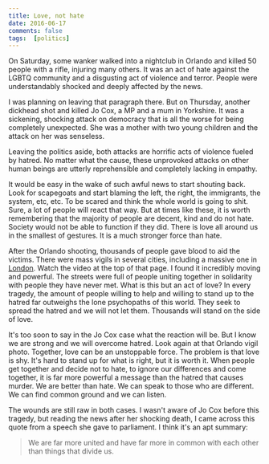```yaml
---  
title: Love, not hate  
date: 2016-06-17
comments: false
tags:  [politics]  
---  
```


On Saturday, some wanker walked into a nightclub in Orlando and killed 50 people with a rifle, injuring many others. It was an act of hate against the LGBTQ community and a disgusting act of violence and terror. People were understandably shocked and deeply affected by the news.  

I was planning on leaving that paragraph there. But on Thursday, another dickhead shot and killed Jo Cox, a MP and a mum in Yorkshire. It was a sickening, shocking attack on democracy that is all the worse for being completely unexpected. She was a mother with two young children and the attack on her was senseless.  

<!--more-->  

Leaving the politics aside, both attacks are horrific acts of violence fueled by hatred. No matter what the cause, these unprovoked attacks on other human beings are utterly reprehensible and completely lacking in empathy.  

It would be easy in the wake of such awful news to start shouting back. Look for scapegoats and start blaming the left, the right, the immigrants, the system, etc, etc. To be scared and think the whole world is going to shit. Sure, a lot of people will react that way. But at times like these, it is worth remembering that the majority of people are decent, kind and do not hate. Society would not be able to function if they did. There is love all around us in the smallest of gestures. It is a much stronger force than hate.  

After the Orlando shooting, thousands of people gave blood to aid the victims. There were mass vigils in several cities, including a massive one in <a href="https://www.theguardian.com/us-news/2016/jun/13/orlando-nightclub-shooting-world-in-mourning-for-victims">London</a>. Watch the video at the top of that page. I found it incredibly moving and powerful. The streets were full of people uniting together in solidarity with people they have never met. What is this but an act of love? In every tragedy, the amount of people willing to help and willing to stand up to the hatred far outweighs the lone psychopaths of this world. They seek to spread the hatred and we will not let them. Thousands will stand on the side of love.  

It's too soon to say in the Jo Cox case what the reaction will be. But I know we are strong and we will overcome hatred. Look again at that Orlando vigil photo. Together, love can be an unstoppable force. The problem is that love is shy. It's hard to stand up for what is right, but it is worth it. When people get together and decide not to hate, to ignore our differences and come together, it is far more powerful a message than the hatred that causes murder. We are better than hate. We can speak to those who are different. We can find common ground and we can listen.  

The wounds are still raw in both cases. I wasn't aware of Jo Cox before this tragedy, but reading the news after her shocking death, I came across this quote from a speech she gave to parliament. I think it's an apt summary:  

<blockquote>   
  We are far more united and have far more in common with each other than things that divide us.  
</blockquote>  
